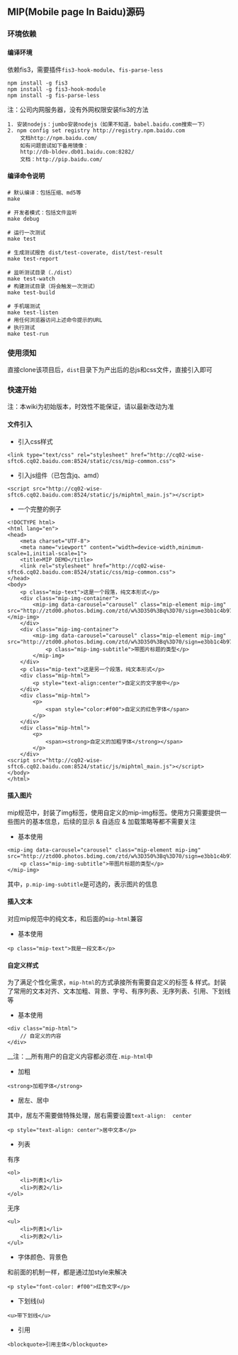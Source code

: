 ## MIP(Mobile page In Baidu)源码

### 环境依赖

#### 编译环境

依赖fis3，需要插件`fis3-hook-module`、`fis-parse-less`

```
npm install -g fis3
npm install -g fis3-hook-module
npm install -g fis-parse-less
```

注：公司内网服务器，没有外网权限安装fis3的方法

```
1. 安装nodejs：jumbo安装nodejs（如果不知道，babel.baidu.com搜索一下）
2. npm config set registry http://registry.npm.baidu.com
    文档http://npm.baidu.com/
    如有问题尝试如下备用镜像：
    http://db-bldev.db01.baidu.com:8282/
    文档：http://pip.baidu.com/
```

#### 编译命令说明

```
# 默认编译：包括压缩、md5等
make

# 开发者模式：包括文件监听
make debug

# 运行一次测试
make test

# 生成测试报告 dist/test-coverate, dist/test-result
make test-report

# 监听测试目录（./dist）
make test-watch
# 构建测试目录（将会触发一次测试）
make test-build

# 手机端测试
make test-listen
# 用任何浏览器访问上述命令提示的URL
# 执行测试
make test-run
```

### 使用须知

直接clone该项目后，`dist`目录下为产出后的总js和css文件，直接引入即可

### 快速开始

注：本wiki为初始版本，时效性不能保证，请以最新改动为准

#### 文件引入

* 引入css样式

```
<link type="text/css" rel="stylesheet" href="http://cq02-wise-sftc6.cq02.baidu.com:8524/static/css/mip-common.css">
```

* 引入js组件（已包含jq、amd）

```
<script src="http://cq02-wise-sftc6.cq02.baidu.com:8524/static/js/miphtml_main.js"></script>
```

* 一个完整的例子

```
<!DOCTYPE html>
<html lang="en">
<head>
    <meta charset="UTF-8">
    <meta name="viewport" content="width=device-width,minimum-scale=1,initial-scale=1">
    <title>MIP DEMO</title>
    <link rel="stylesheet" href="http://cq02-wise-sftc6.cq02.baidu.com:8524/static/css/mip-common.css">
</head>
<body>
    <p class="mip-text">这是一个段落，纯文本形式</p>
    <div class="mip-img-container">
        <mip-img data-carousel="carousel" class="mip-element mip-img" src="http://ztd00.photos.bdimg.com/ztd/w%3D350%3Bq%3D70/sign=e3bb1c4b97ef76c6d0d2fd2ead2d8cc7/f703738da9773912b57d4b0bff198618367ae205.jpg"></mip-img>
    </div>
    <div class="mip-img-container">
        <mip-img data-carousel="carousel" class="mip-element mip-img" src="http://ztd00.photos.bdimg.com/ztd/w%3D350%3Bq%3D70/sign=e3bb1c4b97ef76c6d0d2fd2ead2d8cc7/f703738da9773912b57d4b0bff198618367ae205.jpg">
            <p class="mip-img-subtitle">带图片标题的类型</p>
        </mip-img>
    </div>
    <p class="mip-text">这是另一个段落，纯文本形式</p>
    <div class="mip-html">
        <p style="text-align:center">自定义的文字居中</p>
    </div>
    <div class="mip-html">
        <p>
            <span style="color:#f00">自定义的红色字体</span>
        </p>
    </div>
    <div class="mip-html">
        <p>
            <span><strong>自定义的加粗字体</strong></span>
        </p>
    </div>
<script src="http://cq02-wise-sftc6.cq02.baidu.com:8524/static/js/miphtml_main.js"></script>
</body>
</html>
```

#### 插入图片

mip规范中，封装了img标签，使用自定义的mip-img标签。使用方只需要提供一些图片的基本信息，后续的显示 & 自适应 & 加载策略等都不需要关注

* 基本使用

```
<mip-img data-carousel="carousel" class="mip-element mip-img" src="http://ztd00.photos.bdimg.com/ztd/w%3D350%3Bq%3D70/sign=e3bb1c4b97ef76c6d0d2fd2ead2d8cc7/f703738da9773912b57d4b0bff198618367ae205.jpg">
    <p class="mip-img-subtitle">带图片标题的类型</p>
</mip-img>
```

其中，`p.mip-img-subtitle`是可选的，表示图片的信息

#### 插入文本

对应mip规范中的纯文本，和后面的`mip-html`兼容

* 基本使用

```
<p class="mip-text">我是一段文本</p>
```

#### 自定义样式

为了满足个性化需求，`mip-html`的方式承接所有需要自定义的标签 & 样式。封装了常用的文本对齐、文本加粗、背景、字号、有序列表、无序列表、引用、下划线等

* 基本使用

```
<div class="mip-html">
    // 自定义的内容
</div>
```

__注：__所有用户的自定义内容都必须在`.mip-html`中

* 加粗

```
<strong>加粗字体</strong>
```

* 居左、居中

其中，居左不需要做特殊处理，居右需要设置`text-align:  center`

```
<p style="text-align: center">居中文本</p>
```

* 列表

有序

```
<ol>
    <li>列表1</li>
    <li>列表2</li>
</ol>
```

无序

```
<ul>
    <li>列表1</li>
    <li>列表2</li>
</ul>
```

* 字体颜色、背景色

和前面的机制一样，都是通过加style来解决

```
<p style="font-color: #f00">红色文字</p>
```

* 下划线(u)

```
<u>带下划线</u>
```

* 引用

```
<blockquote>引用主体</blockquote>
```
